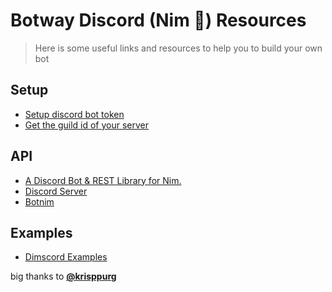 # Botway Discord (Nim 👑) Resources

> Here is some useful links and resources to help you to build your own bot

## Setup

- [Setup discord bot token](https://github.com/abdfnx/botway/discussions/4)
- [Get the guild id of your server](https://github.com/abdfnx/botway/discussions/4#discussioncomment-2653737)

## API

- [A Discord Bot & REST Library for Nim.](https://github.com/krisppurg/dimscord)
- [Discord Server](https://discord.gg/dimscord)
- [Botnim](https://github.com/abdfnx/botway/tree/main/packages/botnim)

## Examples

- [Dimscord Examples](https://github.com/krisppurg/dimscord/tree/master/examples)

big thanks to [**@krisppurg**](https://github.com/krisppurg)
